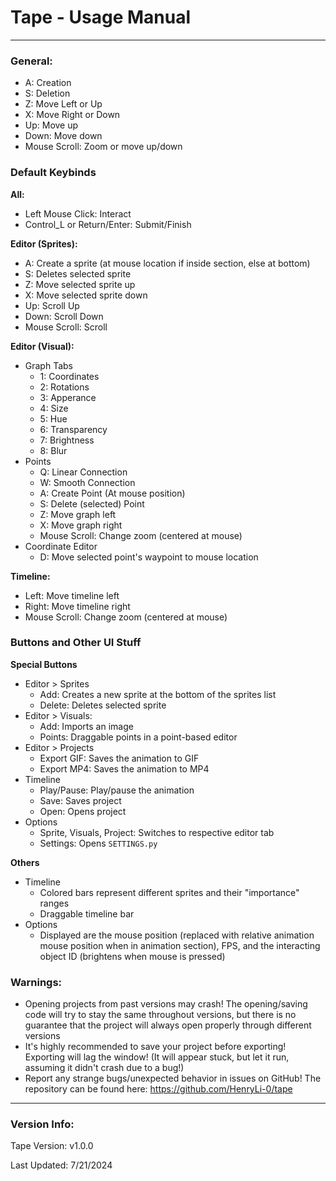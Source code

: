 # Tape - Usage Manual

---

### General:

- A: Creation
- S: Deletion
- Z: Move Left or Up
- X: Move Right or Down
- Up: Move up
- Down: Move down
- Mouse Scroll: Zoom or move up/down

### Default Keybinds

**All:**
- Left Mouse Click: Interact
- Control_L or Return/Enter: Submit/Finish

**Editor (Sprites):**
- A: Create a sprite (at mouse location if inside section, else at bottom)
- S: Deletes selected sprite
- Z: Move selected sprite up
- X: Move selected sprite down
- Up: Scroll Up
- Down: Scroll Down
- Mouse Scroll: Scroll

**Editor (Visual):**
- Graph Tabs
    - 1: Coordinates
    - 2: Rotations
    - 3: Apperance
    - 4: Size
    - 5: Hue
    - 6: Transparency
    - 7: Brightness
    - 8: Blur
- Points
    - Q: Linear Connection
    - W: Smooth Connection
    - A: Create Point (At mouse position)
    - S: Delete (selected) Point
    - Z: Move graph left
    - X: Move graph right
    - Mouse Scroll: Change zoom (centered at mouse)
- Coordinate Editor
    - D: Move selected point's waypoint to mouse location

**Timeline:**
- Left: Move timeline left
- Right: Move timeline right
- Mouse Scroll: Change zoom (centered at mouse)

### Buttons and Other UI Stuff

**Special Buttons**
- Editor > Sprites
    - Add: Creates a new sprite at the bottom of the sprites list
    - Delete: Deletes selected sprite
- Editor > Visuals:
    - Add: Imports an image
    - Points: Draggable points in a point-based editor
- Editor > Projects
    - Export GIF: Saves the animation to GIF
    - Export MP4: Saves the animation to MP4
- Timeline
    - Play/Pause: Play/pause the animation
    - Save: Saves project
    - Open: Opens project
- Options
    - Sprite, Visuals, Project: Switches to respective editor tab
    - Settings: Opens `SETTINGS.py`

**Others**
- Timeline
    - Colored bars represent different sprites and their "importance" ranges
    - Draggable timeline bar
- Options
    - Displayed are the mouse position (replaced with relative animation mouse position when in animation section), FPS, and the interacting object ID (brightens when mouse is pressed)

### Warnings:
- Opening projects from past versions may crash! The opening/saving code will try to stay the same throughout versions, but there is no guarantee that the project will always open properly through different versions
- It's highly recommended to save your project before exporting! Exporting will lag the window! (It will appear stuck, but let it run, assuming it didn't crash due to a bug!)
- Report any strange bugs/unexpected behavior in issues on GitHub! The repository can be found here: https://github.com/HenryLi-0/tape

---

### Version Info:

Tape Version: v1.0.0

Last Updated: 7/21/2024
